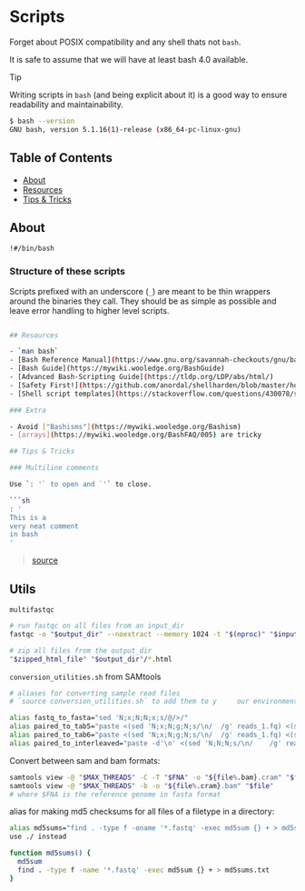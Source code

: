 # Scripts

Forget about POSIX compatibility and any shell thats not `bash`.

It is safe to assume that we will have at least bash 4.0 available.

> [!TIP]
> Writing scripts in `bash` (and being explicit about it) is a good way to
> ensure readability and maintainability.

```sh
$ bash --version
GNU bash, version 5.1.16(1)-release (x86_64-pc-linux-gnu)
```

## Table of Contents

- [About](#about)
- [Resources](#resources)
- [Tips & Tricks](#tips--tricks)

## About

`!#/bin/bash`

### Structure of these scripts

Scripts prefixed with an underscore (`_`) are meant to be thin
wrappers around the binaries they call.
They should be as simple as possible and leave error handling to higher level scripts.

````sh

## Resources

- `man bash`
- [Bash Reference Manual](https://www.gnu.org/savannah-checkouts/gnu/bash/manual/bash.html)
- [Bash Guide](https://mywiki.wooledge.org/BashGuide)
- [Advanced Bash-Scripting Guide](https://tldp.org/LDP/abs/html/)
- [Safety First!](https://github.com/anordal/shellharden/blob/master/how_to_do_things_safely_in_bash.md)
- [Shell script templates](https://stackoverflow.com/questions/430078/shell-script-templates)

### Extra

- Avoid ["Bashisms"](https://mywiki.wooledge.org/Bashism)
- [arrays](https://mywiki.wooledge.org/BashFAQ/005) are tricky

## Tips & Tricks

### Multiline comments

Use `: '` to open and `'` to close.

```sh
: '
This is a
very neat comment
in bash
'
````

> [source](https://stackoverflow.com/a/43158193)

## Utils

`multifastqc`

```sh
# run fastqc on all files from an input_dir
fastqc -o "$output_dir" --noextract --memory 1024 -t "$(nproc)" "$input_dir"/*

# zip all files from the output_dir
"$zipped_html_file" "$output_dir"/*.html
```

`conversion_utilities.sh` from SAMtools

```sh
# aliases for converting sample read files
# `source conversion_utilities.sh` to add them to y     our environment

alias fastq_to_fasta="sed 'N;x;N;N;x;s/@/>/"
alias paired_to_tab5="paste <(sed 'N;x;N;g;N;s/\n/	/g' reads_1.fq) <(sed  -n 'n;h;n;g;N;s/\n/	/g;p' reads_2.fq) > reads_12.tab5"
alias paired_to_tab6="paste <(sed 'N;x;N;g;N;s/\n/	/g' reads_1.fq) <(sed 'N;x;N;g;N;s/\n/	/g' reads_2.fq) > reads_12.tab6"
alias paired_to_interleaved="paste -d'\n' <(sed 'N;N;N;s/\n/	/g' reads_1.fq) <(sed 'N;N;N;s/\n/	/g' reads_2.fq) | tr '\t' '\n' > reads_12.fq"
```

Convert between sam and bam formats:

```sh
samtools view -@ "$MAX_THREADS" -C -T "$FNA" -o "${file%.bam}.cram" "$file"
samtools view -@ "$MAX_THREADS" -b -o "${file%.cram}.bam" "$file"
# where $FNA is the reference genome in fasta format
```

alias for making md5 checksums for all files of a filetype in a directory:

```sh
alias md5sums="find . -type f -oname '*.fastq' -exec md5sum {} + > md5sums.txt"
use ./ instead

function md5sums() {
  md5sum
  find . -type f -name '*.fastq' -exec md5sum {} + > md5sums.txt
}
```
